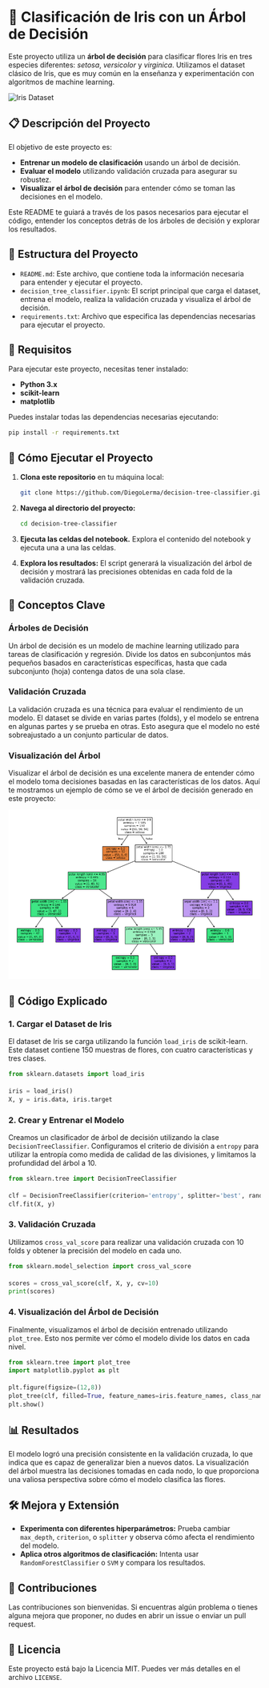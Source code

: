 # 🌸 Clasificación de Iris con un Árbol de Decisión

Este proyecto utiliza un **árbol de decisión** para clasificar flores Iris en tres especies diferentes: *setosa*, *versicolor* y *virginica*. Utilizamos el dataset clásico de Iris, que es muy común en la enseñanza y experimentación con algoritmos de machine learning.

![Iris Dataset](https://upload.wikimedia.org/wikipedia/commons/thumb/5/56/Iris_dataset_scatterplot.svg/1280px-Iris_dataset_scatterplot.svg.png)

## 📋 Descripción del Proyecto

El objetivo de este proyecto es:

- **Entrenar un modelo de clasificación** usando un árbol de decisión.
- **Evaluar el modelo** utilizando validación cruzada para asegurar su robustez.
- **Visualizar el árbol de decisión** para entender cómo se toman las decisiones en el modelo.

Este README te guiará a través de los pasos necesarios para ejecutar el código, entender los conceptos detrás de los árboles de decisión y explorar los resultados.

## 📁 Estructura del Proyecto

- `README.md`: Este archivo, que contiene toda la información necesaria para entender y ejecutar el proyecto.
- `decision_tree_classifier.ipynb`: El script principal que carga el dataset, entrena el modelo, realiza la validación cruzada y visualiza el árbol de decisión.
- `requirements.txt`: Archivo que especifica las dependencias necesarias para ejecutar el proyecto.

## 🚀 Requisitos

Para ejecutar este proyecto, necesitas tener instalado:

- **Python 3.x**
- **scikit-learn**
- **matplotlib**

Puedes instalar todas las dependencias necesarias ejecutando:

```bash
pip install -r requirements.txt
```

## 🔨 Cómo Ejecutar el Proyecto

1. **Clona este repositorio** en tu máquina local:

    ```bash
    git clone https://github.com/DiegoLerma/decision-tree-classifier.git
    ```

2. **Navega al directorio del proyecto:**

    ```bash
    cd decision-tree-classifier
    ```

3. **Ejecuta las celdas del notebook.** Explora el contenido del notebook y ejecuta una a una las celdas.

4. **Explora los resultados:** El script generará la visualización del árbol de decisión y mostrará las precisiones obtenidas en cada fold de la validación cruzada.

## 🧠 Conceptos Clave

### Árboles de Decisión

Un árbol de decisión es un modelo de machine learning utilizado para tareas de clasificación y regresión. Divide los datos en subconjuntos más pequeños basados en características específicas, hasta que cada subconjunto (hoja) contenga datos de una sola clase.

### Validación Cruzada

La validación cruzada es una técnica para evaluar el rendimiento de un modelo. El dataset se divide en varias partes (folds), y el modelo se entrena en algunas partes y se prueba en otras. Esto asegura que el modelo no esté sobreajustado a un conjunto particular de datos.

### Visualización del Árbol

Visualizar el árbol de decisión es una excelente manera de entender cómo el modelo toma decisiones basadas en las características de los datos. Aquí te mostramos un ejemplo de cómo se ve el árbol de decisión generado en este proyecto:

![Decision Tree](output.png)

## 📝 Código Explicado

### 1. Cargar el Dataset de Iris

El dataset de Iris se carga utilizando la función `load_iris` de scikit-learn. Este dataset contiene 150 muestras de flores, con cuatro características y tres clases.

```python
from sklearn.datasets import load_iris

iris = load_iris()
X, y = iris.data, iris.target
```

### 2. Crear y Entrenar el Modelo

Creamos un clasificador de árbol de decisión utilizando la clase `DecisionTreeClassifier`. Configuramos el criterio de división a `entropy` para utilizar la entropía como medida de calidad de las divisiones, y limitamos la profundidad del árbol a 10.

```python
from sklearn.tree import DecisionTreeClassifier

clf = DecisionTreeClassifier(criterion='entropy', splitter='best', random_state=0, max_depth=10)
clf.fit(X, y)
```

### 3. Validación Cruzada

Utilizamos `cross_val_score` para realizar una validación cruzada con 10 folds y obtener la precisión del modelo en cada uno.

```python
from sklearn.model_selection import cross_val_score

scores = cross_val_score(clf, X, y, cv=10)
print(scores)
```

### 4. Visualización del Árbol de Decisión

Finalmente, visualizamos el árbol de decisión entrenado utilizando `plot_tree`. Esto nos permite ver cómo el modelo divide los datos en cada nivel.

```python
from sklearn.tree import plot_tree
import matplotlib.pyplot as plt

plt.figure(figsize=(12,8))
plot_tree(clf, filled=True, feature_names=iris.feature_names, class_names=iris.target_names)
plt.show()
```

## 📊 Resultados

El modelo logró una precisión consistente en la validación cruzada, lo que indica que es capaz de generalizar bien a nuevos datos. La visualización del árbol muestra las decisiones tomadas en cada nodo, lo que proporciona una valiosa perspectiva sobre cómo el modelo clasifica las flores.

## 🛠️ Mejora y Extensión

- **Experimenta con diferentes hiperparámetros:** Prueba cambiar `max_depth`, `criterion`, o `splitter` y observa cómo afecta el rendimiento del modelo.
- **Aplica otros algoritmos de clasificación:** Intenta usar `RandomForestClassifier` o `SVM` y compara los resultados.

## 💬 Contribuciones

Las contribuciones son bienvenidas. Si encuentras algún problema o tienes alguna mejora que proponer, no dudes en abrir un issue o enviar un pull request.

## 📄 Licencia

Este proyecto está bajo la Licencia MIT. Puedes ver más detalles en el archivo `LICENSE`.
